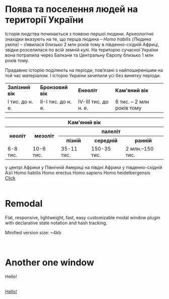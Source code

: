 Поява та поселення людей на території України
=============================================
Історія людства починається з появою першої людини. Археологічні
знахідки вказують на те, що перша людина – *Homo habilis (Людина
уміла)* – з’явилася близько 2 млн років тому в південно-східній Африці,
звідки розселилася по всій земній кулі. На територію сучасної України
вона потрапила через Балкани та Центральну Європу близько 1 млн років
тому.


Прадавню історію поділяють на періоди, пов’язані з найпоширенішим на той
час матеріалом. І історію України зачепили усі без винятку періоди.

<div class="centered-table-wrapper">
<table class="centered-table">
<tr>
    <td><b>Залізний вік</b></td>
    <td><b>Бронзовий вік</b></td>
    <td><b>Енеоліт</b></td>
    <td><b>Кам'яний вік</b></td>
</tr>
<tr>
    <td>I тис. до н. е.</td>
    <td>II-I тис. до н. е.</td>
    <td>IV-III тис. до н. е.</td>
    <td>6 тис. – 2 млн років тому</td>    
</tr>
</table>
</div>

<div class="centered-table-wrapper">
<table class="centered-table">
 <tr>
    <th colspan="5">Кам'яний вік</th>
  </tr>
  <tr>
    <th rowspan="2">неоліт</th>
    <th rowspan="2">мезоліт</th>
    <th colspan="3">палеліт</th>
  </tr>
    <th>пізній</th>
    <th>середній</th>
    <th>ранній</th>
   <tr>
        <td>6-8 тис.</td>
        <td>10-6 тис.</td>
        <td>35-11 тис.</td>
        <td>150-35 тис.</td>
        <td>2 млн.–150 тис.</td>
   </tr>
</table>
</div>



<quiz name="History" correctLabel="correct!" incorrectLabel="incorrect!" checkLabel="check ansert">
<question text="Людство зародилося">
<answer>у центрі Африки</answer>
<answer>у Північній Америці</answer>
<answer correct>на півдні Африки</answer>
<answer>у південно-східній Азії</answer>
</question>
<question text="Наукова назва перших людиноподібних мавп">
<answer correct>Homo habilis </answer>
<answer>Homo erectus</answer>
<answer>Homo sapiens</answer>
<answer>Homo heidelbergensis</answer>
</question>
</quiz>

<body class="" style="padding-right: 0px;">
<div class="remodal-bg">
  <a href="#modal">Click</a>
  <br><br>

  <h1>Remodal</h1>
  <p>
    Flat, responsive, lightweight, fast, easy customizable modal window plugin
    with declarative state notation and hash tracking.
  </p>
  <p>
    Minified version size: ~4kb
  </p>
  <br>
</div>





<!-- You can define the global options -->
<script>
  // window.remodalGlobals = {
  //   namespace: "remodal",
  //   defaults: {
  //     hashTracking: true,
  //     closeOnConfirm: true,
  //     closeOnCancel: true,
  //     closeOnEscape: true,
  //     closeOnAnyClick: true
  //   }
  // };
</script>

<script src="http://ajax.googleapis.com/ajax/libs/jquery/1.11.1/jquery.min.js"></script>
<script>window.jQuery || document.write('<script src="../libs/jquery/dist/jquery.min.js"><\/script>')</script>
<script src="../src/jquery.remodal.js"></script>

<!-- Events -->
<script>
  $(document).on("open", ".remodal", function () {
    console.log("open");
  });

  $(document).on("opened", ".remodal", function () {
    console.log("opened");
  });

  $(document).on("close", ".remodal", function (e) {
    console.log('close' + (e.reason ? ", reason: " + e.reason : ''));
  });

  $(document).on("closed", ".remodal", function (e) {
    console.log('closed' + (e.reason ? ', reason: ' + e.reason : ''));
  });

  $(document).on("confirm", ".remodal", function () {
    console.log("confirm");
  });

  $(document).on("cancel", ".remodal", function () {
    console.log("cancel");
  });

//  You can open or close it like this:
//  $(function () {
//    var inst = $.remodal.lookup[$("[data-remodal-id=modal]"").data("remodal")];
//    inst.open();
//    inst.close();
//  });

  //  Or init in this way:
  var inst = $("[data-remodal-id=modal2]").remodal();
  //  inst.open();
</script><div class="remodal-overlay" style="display: none;"></div><div class="remodal-wrapper"><div data-remodal-id="modal2" class="remodal" style="visibility: visible;">
  <h1>Another one window</h1>
  <p>
    Hello!
  </p>
  <br>
  <a class="remodal-confirm" href="#">Hello!</a>
<a href="#" class="remodal-close"></a></div></div>


<div class="remodal-wrapper" style="display: none;"><div class="remodal" data-remodal-id="modal" style="visibility: visible;">
  <h1>Remodal</h1>
  <p>
    Flat, responsive, lightweight, fast, easy customizable modal window plugin
    with declarative state notation and hash tracking.
  </p>
  <p>
    Minified version size: ~4kb
  </p>
  <br>
  <a class="remodal-cancel" href="#">Cancel</a>
  <a class="remodal-confirm" href="#">OK</a>
<a href="#" class="remodal-close"></a></div></div></body>